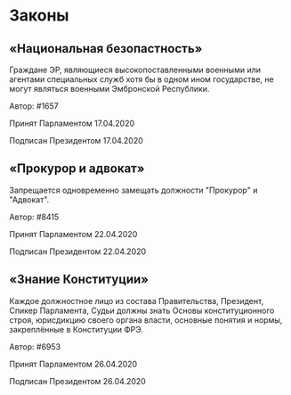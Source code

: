# Законы

## «Национальная безопастность»

Граждане ЭР, являющиеся высокопоставленными военными или агентами специальных служб хотя бы в одном ином государстве, не могут являться военными Эмбронской Республики.

Автор: #1657

Принят Парламентом 17.04.2020

Подписан Президентом 17.04.2020

## «Прокурор и адвокат»

Запрещается одновременно замещать должности "Прокурор" и "Адвокат".

Автор: #8415

Принят Парламентом 22.04.2020

Подписан Президентом 22.04.2020

## «Знание Конституции»

Каждое должностное лицо из состава Правительства, Президент, Спикер Парламента, Судьи должны знать Основы конституционного строя, юрисдикцию своего органа власти, основные понятия и нормы, закреплённые в Конституции ФРЭ. 

Автор: #6953

Принят Парламентом 26.04.2020

Подписан Президентом 26.04.2020


